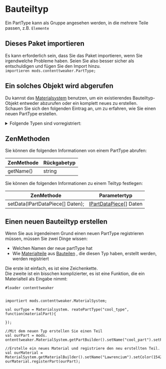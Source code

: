 # Bauteiltyp

Ein PartType kann als Gruppe angesehen werden, in die mehrere Teile passen, z.B. `Elemente`

## Dieses Paket importieren

Es kann erforderlich sein, dass Sie das Paket importieren, wenn Sie irgendwelche Probleme haben. Seien Sie also besser sicher als entschuldigen und fügen Sie den Import hinzu.  
`importieren mods.contenttweaker.PartType;`

## Ein solches Objekt wird abgerufen

Du kannst das [Materialsystem](/Mods/ContentTweaker/Materials/MaterialSystem/) benutzen, um ein existierendes Bauteiltyp-Objekt entweder abzurufen oder ein komplett neues zu erstellen.  
Schauen Sie sich den folgenden Eintrag an, um zu erfahren, wie Sie einen neuen PartType erstellen.

<details>
    <summary>Folgende Typen sind vorregistriert:</summary>
    <ul>
        <li>eintrag</li>
        <li>blockieren</li>
        <li>erz</li>
        <li>flüssig</li>
        <li>Rüstung</li>
        <li>minecart</li>
    </ul>
</details>

## ZenMethoden

Sie können die folgenden Informationen von einem PartType abrufen:

| ZenMethode | Rückgabetyp |
| ---------- | ----------- |
| getName()  | string      |

Sie können die folgenden Informationen zu einem Teiltyp festlegen:

| ZenMethode                       | Parametertyp                                                                  |
| -------------------------------- | ----------------------------------------------------------------------------- |
| setData(IPartDataPiece[] Daten); | [IPartDataPiece](/Mods/ContentTweaker/Materials/Parts/PartDataPiece/)[] Daten |

## Einen neuen Bauteiltyp erstellen

Wenn Sie aus irgendeinem Grund einen neuen PartType registrieren müssen, müssen Sie zwei Dinge wissen:

- Welchen Namen der neue partType hat
- Wie [Materialteile](/Mods/ContentTweaker/Materials/Materials/MaterialPart/) aus [Bauteilen](/Mods/ContentTweaker/Materials/Parts/Part/) , die diesen Typ haben, erstellt werden, werden registriert

Die erste ist einfach, es ist eine Zeichenkette.  
Die zweite ist ein bisschen komplizierter, es ist eine Funktion, die ein Materialteil als Eingabe nimmt:

```zenscript
#loader contenttweaker


importiert mods.contenttweaker.MaterialSystem;

val ourType = Materialsystem. reatePartType("cool_type", function(materialPart){

});

//Mit dem neuen Typ erstellen Sie einen Teil
val ourPart = mods. ontenttweaker.MaterialSystem.getPartBuilder().setName("cool_part").setPartType(ourType).build();

//Erstelle ein neues Material und registriere den neu erstellten Teil.
val ourMaterial = MaterialSystem.getMaterialBuilder().setName("Lawrencium").setColor(15426660).build();
ourMaterial.registerPart(ourPart);

```